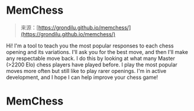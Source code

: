 <!--yml
category: 未分类
date: 2024-05-27 14:47:47
-->

# MemChess

> 来源：[https://grondilu.github.io/memchess/](https://grondilu.github.io/memchess/)

Hi! I'm a tool to teach you the most popular responses to each chess opening and its variations. I'll ask you for the best move, and then I'll make any respectable move back. I do this by looking at what many Master (>2200 Elo) chess players have played before. I play the most popular moves more often but still like to play rarer openings. I'm in active development, and I hope I can help improve your chess game!

# MemChess